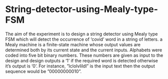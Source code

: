 # String-detector-using-Mealy-type-FSM
The aim of the experiment is to design a string detector using Mealy type FSM which will detect the occurrence of ‘covid’ word in a string of letters. a Mealy machine is a finite-state machine whose output values are determined both by its current state and the current inputs. Alphabets were coded into five bit binary numbers. These numbers are given as input to the design and design outputs a ‘1’ if the required word is detected otherwise it’s output is ‘0’. For instance, ”lclolvlildl” is the input text then the output sequence would be ”00000000010”.
